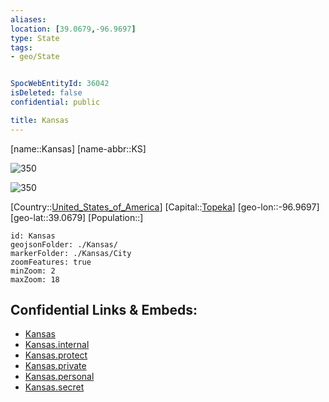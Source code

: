```yaml
---
aliases: 
location: [39.0679,-96.9697]
type: State
tags:
- geo/State


SpocWebEntityId: 36042
isDeleted: false
confidential: public

title: Kansas
---
```

[name::Kansas]
[name-abbr::KS]

![350](geo/Continent/North-America/United_States_of_America/Kansas/Seal_of_Kansas.svg)

![350](geo/Continent/North-America/United_States_of_America/Kansas/Flag_of_Kansas.svg)

[Country::[United_States_of_America](geo/Continent/North-America/United_States_of_America.md)]
[Capital::[Topeka](geo/Continent/North-America/United_States_of_America/Kansas/City/Topeka.md)]
[geo-lon::-96.9697]
[geo-lat::39.0679]
[Population::]



```leaflet
id: Kansas
geojsonFolder: ./Kansas/
markerFolder: ./Kansas/City
zoomFeatures: true 
minZoom: 2 
maxZoom: 18
```


## Confidential Links & Embeds: 
- [Kansas](../../../../../_public/geo/Continent/North-America/United_States_of_America/Kansas.md) 
- [Kansas.internal](../../../../../_internal/geo/Continent/North-America/United_States_of_America/Kansas.internal.md) 
- [Kansas.protect](../../../../../_protect/geo/Continent/North-America/United_States_of_America/Kansas.protect.md) 
- [Kansas.private](../../../../../_private/geo/Continent/North-America/United_States_of_America/Kansas.private.md) 
- [Kansas.personal](../../../../../_personal/geo/Continent/North-America/United_States_of_America/Kansas.personal.md) 
- [Kansas.secret](../../../../../_secret/geo/Continent/North-America/United_States_of_America/Kansas.secret.md) 
